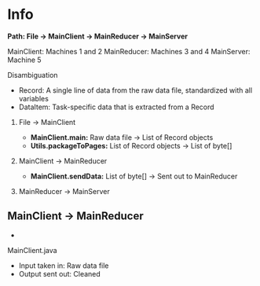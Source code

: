 # Info
**Path: File -> MainClient -> MainReducer -> MainServer**

MainClient: Machines 1 and 2
MainReducer: Machines 3 and 4
MainServer: Machine 5

Disambiguation
- Record: A single line of data from the raw data file, standardized with all variables
- DataItem: Task-specific data that is extracted from a Record

1. File -> MainClient
    - **MainClient.main:** Raw data file -> List of Record objects
    - **Utils.packageToPages:** List of Record objects -> List of byte[]

2. MainClient -> MainReducer
    - **MainClient.sendData:** List of byte[] -> Sent out to MainReducer

3. MainReducer -> MainServer

## MainClient -> MainReducer
* 

MainClient.java
- Input taken in: Raw data file
- Output sent out: Cleaned




